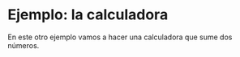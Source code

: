 # Ejemplo: la calculadora

En este otro ejemplo vamos a hacer una calculadora que sume dos números.

